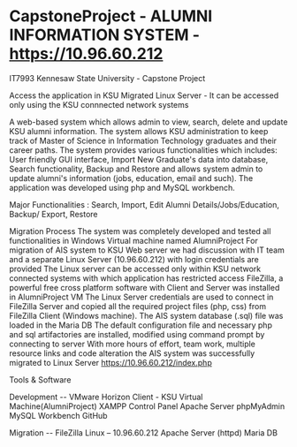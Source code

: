 # CapstoneProject - ALUMNI INFORMATION SYSTEM - https://10.96.60.212
IT7993 Kennesaw State University - Capstone Project

Access the application in KSU Migrated Linux Server - It can be accessed only using the KSU connnected network systems

A web-based system which allows admin to view, search, delete and update KSU alumni information. The system allows KSU administration to keep track of Master of Science in Information Technology graduates and their career paths. The system provides various functionalities which includes: User friendly GUI interface, Import New Graduate's data into database, Search functionality, Backup and Restore and allows system admin to update alumni's information (jobs, education, email and such). The application was developed using php and MySQL workbench. 

Major Functionalities : Search, Import, Edit Alumni Details/Jobs/Education, Backup/ Export, Restore

Migration Process
The system was completely developed and tested all functionalities in Windows Virtual machine named AlumniProject 
For migration of AIS system to KSU Web server we had discussion with IT team and a separate Linux Server (10.96.60.212) with login credentials are provided
The Linux server can be accessed only within KSU network connected systems with which application has restricted access
FileZilla, a powerful free cross platform software with Client and Server was installed in AlumniProject VM
The Linux Server credentials are used to connect in FileZilla Server and copied all the required project files (php, css) from FileZilla Client (Windows machine). 
The AIS system database (.sql) file was loaded in the Maria DB
The default configuration file and necessary php and sql artifactories are installed, modified using command prompt by connecting to server
With more hours of effort, team work, multiple resource links and code alteration the AIS system was successfully migrated to Linux Server https://10.96.60.212/index.php

Tools & Software

Development --
  VMware Horizon Client - KSU Virtual Machine(AlumniProject)
  XAMPP Control Panel
  Apache Server
  phpMyAdmin
  MySQL Workbench
  GitHub

Migration -- 
  FileZilla
  Linux – 10.96.60.212
  Apache Server (httpd)
  Maria DB






